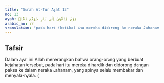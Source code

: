 ```yaml
---
title: "Surah At-Tur Ayat 13"
no: 13
ayah: يَوْمَ يُدَعُّوْنَ اِلٰى نَارِ جَهَنَّمَ دَعًّاۗ
arabic_no: ١٣
translation: "pada hari (ketika) itu mereka didorong ke neraka Jahanam dengan sekuat-kuatnya."
---
```


## Tafsir

Dalam ayat ini Allah menerangkan bahwa orang-orang yang berbuat kejahatan tersebut, pada hari itu mereka dihardik dan didorong dengan paksa ke dalam neraka Jahanam, yang apinya selalu membakar dan menyala-nyala. (